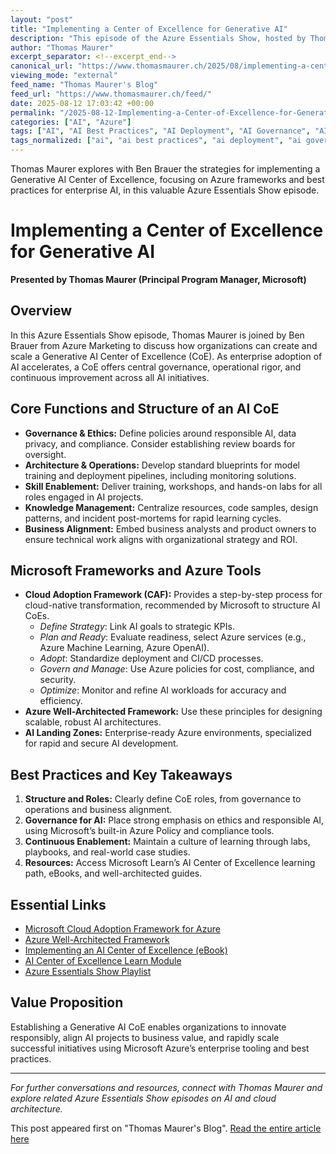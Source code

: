 ```yaml
---
layout: "post"
title: "Implementing a Center of Excellence for Generative AI"
description: "This episode of the Azure Essentials Show, hosted by Thomas Maurer with guest Ben Brauer, offers a deep dive into building and scaling a Generative AI Center of Excellence (CoE). The discussion covers organizational roles, governance, ethical AI deployment, and practical guidance using Microsoft’s recommended frameworks, especially with Azure services."
author: "Thomas Maurer"
excerpt_separator: <!--excerpt_end-->
canonical_url: "https://www.thomasmaurer.ch/2025/08/implementing-a-center-of-excellence-for-generative-ai/"
viewing_mode: "external"
feed_name: "Thomas Maurer's Blog"
feed_url: "https://www.thomasmaurer.ch/feed/"
date: 2025-08-12 17:03:42 +00:00
permalink: "/2025-08-12-Implementing-a-Center-of-Excellence-for-Generative-AI.html"
categories: ["AI", "Azure"]
tags: ["AI", "AI Best Practices", "AI Deployment", "AI Governance", "AI Operations", "Azure", "Azure Cloud Adoption Framework", "Azure Essentials Show", "Azure Machine Learning", "Azure OpenAI", "Center Of Excellence", "Center Of Exellence", "Cloud", "CoE", "CoE Strategy", "Enterprise AI", "Ethical AI", "Gen AI", "Generative AI", "Microsoft", "Microsoft Azure", "Posts", "Responsible AI", "Skill Enablement", "Video"]
tags_normalized: ["ai", "ai best practices", "ai deployment", "ai governance", "ai operations", "azure", "azure cloud adoption framework", "azure essentials show", "azure machine learning", "azure openai", "center of excellence", "center of exellence", "cloud", "coe", "coe strategy", "enterprise ai", "ethical ai", "gen ai", "generative ai", "microsoft", "microsoft azure", "posts", "responsible ai", "skill enablement", "video"]
---
```


Thomas Maurer explores with Ben Brauer the strategies for implementing a Generative AI Center of Excellence, focusing on Azure frameworks and best practices for enterprise AI, in this valuable Azure Essentials Show episode.<!--excerpt_end-->

# Implementing a Center of Excellence for Generative AI

**Presented by Thomas Maurer (Principal Program Manager, Microsoft)**

## Overview

In this Azure Essentials Show episode, Thomas Maurer is joined by Ben Brauer from Azure Marketing to discuss how organizations can create and scale a Generative AI Center of Excellence (CoE). As enterprise adoption of AI accelerates, a CoE offers central governance, operational rigor, and continuous improvement across all AI initiatives.

## Core Functions and Structure of an AI CoE

- **Governance & Ethics:** Define policies around responsible AI, data privacy, and compliance. Consider establishing review boards for oversight.
- **Architecture & Operations:** Develop standard blueprints for model training and deployment pipelines, including monitoring solutions.
- **Skill Enablement:** Deliver training, workshops, and hands-on labs for all roles engaged in AI projects.
- **Knowledge Management:** Centralize resources, code samples, design patterns, and incident post-mortems for rapid learning cycles.
- **Business Alignment:** Embed business analysts and product owners to ensure technical work aligns with organizational strategy and ROI.

## Microsoft Frameworks and Azure Tools

- **Cloud Adoption Framework (CAF):** Provides a step-by-step process for cloud-native transformation, recommended by Microsoft to structure AI CoEs.
   - *Define Strategy*: Link AI goals to strategic KPIs.
   - *Plan and Ready*: Evaluate readiness, select Azure services (e.g., Azure Machine Learning, Azure OpenAI).
   - *Adopt*: Standardize deployment and CI/CD processes.
   - *Govern and Manage*: Use Azure policies for cost, compliance, and security.
   - *Optimize*: Monitor and refine AI workloads for accuracy and efficiency.
- **Azure Well-Architected Framework:** Use these principles for designing scalable, robust AI architectures.
- **AI Landing Zones:** Enterprise-ready Azure environments, specialized for rapid and secure AI development.

## Best Practices and Key Takeaways

1. **Structure and Roles:** Clearly define CoE roles, from governance to operations and business alignment.
2. **Governance for AI:** Place strong emphasis on ethics and responsible AI, using Microsoft’s built-in Azure Policy and compliance tools.
3. **Continuous Enablement:** Maintain a culture of learning through labs, playbooks, and real-world case studies.
4. **Resources:** Access Microsoft Learn’s AI Center of Excellence learning path, eBooks, and well-architected guides.

## Essential Links

- [Microsoft Cloud Adoption Framework for Azure](https://aka.ms/CAF)
- [Azure Well-Architected Framework](https://aka.ms/WAF)
- [Implementing an AI Center of Excellence (eBook)](https://aka.ms/GenAICoE_eBook)
- [AI Center of Excellence Learn Module](https://aka.ms/LearnAICoE)
- [Azure Essentials Show Playlist](https://azure.com/AzureEssentials)

## Value Proposition

Establishing a Generative AI CoE enables organizations to innovate responsibly, align AI projects to business value, and rapidly scale successful initiatives using Microsoft Azure’s enterprise tooling and best practices.

---
*For further conversations and resources, connect with Thomas Maurer and explore related Azure Essentials Show episodes on AI and cloud architecture.*

This post appeared first on "Thomas Maurer's Blog". [Read the entire article here](https://www.thomasmaurer.ch/2025/08/implementing-a-center-of-excellence-for-generative-ai/)
